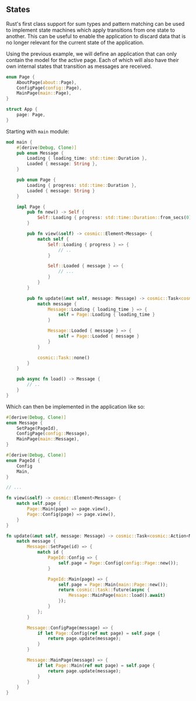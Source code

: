## States

Rust's first class support for sum types and pattern matching can be used to implement state machines which apply transitions from one state to another.
This can be useful to enable the application to discard data that is no longer relevant for the current state of the application.

Using the previous example, we will define an application that can only contain the model for the active page.
Each of which will also have their own internal states that transition as messages are received.

```rs
enum Page {
    AboutPage(about::Page),
    ConfigPage(config::Page),
    MainPage(main::Page),
}

struct App {
    page: Page,
}
```


Starting with `main` module:

```rs
mod main {
    #[derive(Debug, Clone)]
    pub enum Message {
        Loading { loading_time: std::time::Duration },
        Loaded { message: String },
    }

    pub enum Page {
        Loading { progress: std::time::Duration },
        Loaded { message: String }
    }

    impl Page {
        pub fn new() -> Self {
            Self::Loading { progress: std::time::Duration::from_secs(0) }
        }

        pub fn view(&self) -> cosmic::Element<Message> {
            match self {
                Self::Loading { progress } => {
                    // ..
                }

                Self::Loaded { message } => {
                    // ...
                }
            }
        }

        pub fn update(&mut self, message: Message) -> cosmic::Task<cosmic::Action<Message>> {
            match message {
                Message::Loading { loading_time } => {
                    self = Page::Loading { loading_time }
                }

                Message::Loaded { message } => {
                    self = Page::Loaded { message }
                }
            }

            cosmic::Task::none()
        }
    }

    pub async fn load() -> Message {
        // ..
    }
}
```

Which can then be implemented in the application like so:

```rs
#[derive(Debug, Clone)]
enum Message {
    SetPage(PageId),
    ConfigPage(config::Message),
    MainPage(main::Message),
}

#[derive(Debug, Clone)]
enum PageId {
    Config
    Main,
}

// ...

fn view(&self) -> cosmic::Element<Message> {
    match self.page {
        Page::Main(page) => page.view(),
        Page::Config(page) => page.view(),
    }
}

fn update(&mut self, message: Message) -> cosmic::Task<cosmic::Action<Message>> {
    match message {
        Message::SetPage(id) => {
            match id {
                PageId::Config => {
                    self.page = Page::Config(config::Page::new());
                }

                PageId::Main(page) => {
                    self.page = Page::Main(main::Page::new());
                    return cosmic::task::future(async {
                        Message::MainPage(main::load().await)
                    });
                }
            };
        }

        Message::ConfigPage(message) => {
            if let Page::Config(ref mut page) = self.page {
                return page.update(message);
            }
        }

        Message::MainPage(message) => {
            if let Page::Main(ref mut page) = self.page {
                return page.update(message);
            }
        }
    }
}
```
